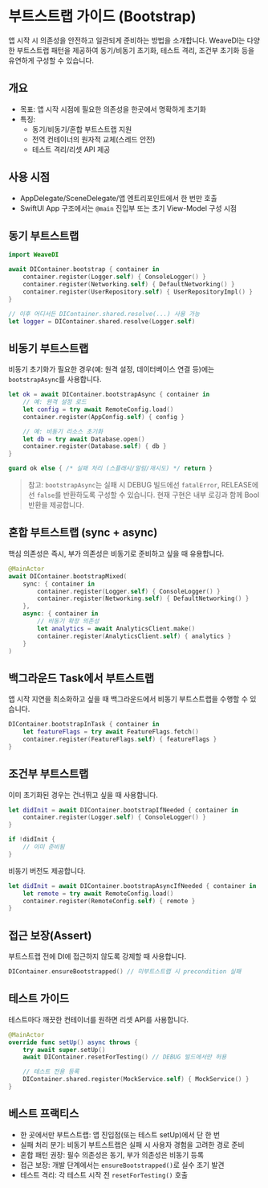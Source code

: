 # 부트스트랩 가이드 (Bootstrap)

앱 시작 시 의존성을 안전하고 일관되게 준비하는 방법을 소개합니다. WeaveDI는 다양한 부트스트랩 패턴을 제공하여 동기/비동기 초기화, 테스트 격리, 조건부 초기화 등을 유연하게 구성할 수 있습니다.

## 개요

- 목표: 앱 시작 시점에 필요한 의존성을 한곳에서 명확하게 초기화
- 특징:
  - 동기/비동기/혼합 부트스트랩 지원
  - 전역 컨테이너의 원자적 교체(스레드 안전)
  - 테스트 격리/리셋 API 제공

## 사용 시점

- AppDelegate/SceneDelegate/앱 엔트리포인트에서 한 번만 호출
- SwiftUI App 구조에서는 `@main` 진입부 또는 초기 View-Model 구성 시점

## 동기 부트스트랩

```swift
import WeaveDI

await DIContainer.bootstrap { container in
    container.register(Logger.self) { ConsoleLogger() }
    container.register(Networking.self) { DefaultNetworking() }
    container.register(UserRepository.self) { UserRepositoryImpl() }
}

// 이후 어디서든 DIContainer.shared.resolve(...) 사용 가능
let logger = DIContainer.shared.resolve(Logger.self)
```

## 비동기 부트스트랩

비동기 초기화가 필요한 경우(예: 원격 설정, 데이터베이스 연결 등)에는 `bootstrapAsync`를 사용합니다.

```swift
let ok = await DIContainer.bootstrapAsync { container in
    // 예: 원격 설정 로드
    let config = try await RemoteConfig.load()
    container.register(AppConfig.self) { config }

    // 예: 비동기 리소스 초기화
    let db = try await Database.open()
    container.register(Database.self) { db }
}

guard ok else { /* 실패 처리 (스플래시/알림/재시도) */ return }
```

> 참고: `bootstrapAsync`는 실패 시 DEBUG 빌드에선 `fatalError`, RELEASE에선 `false`를 반환하도록 구성할 수 있습니다. 현재 구현은 내부 로깅과 함께 Bool 반환을 제공합니다.

## 혼합 부트스트랩 (sync + async)

핵심 의존성은 즉시, 부가 의존성은 비동기로 준비하고 싶을 때 유용합니다.

```swift
@MainActor
await DIContainer.bootstrapMixed(
    sync: { container in
        container.register(Logger.self) { ConsoleLogger() }
        container.register(Networking.self) { DefaultNetworking() }
    },
    async: { container in
        // 비동기 확장 의존성
        let analytics = await AnalyticsClient.make()
        container.register(AnalyticsClient.self) { analytics }
    }
)
```

## 백그라운드 Task에서 부트스트랩

앱 시작 지연을 최소화하고 싶을 때 백그라운드에서 비동기 부트스트랩을 수행할 수 있습니다.

```swift
DIContainer.bootstrapInTask { container in
    let featureFlags = try await FeatureFlags.fetch()
    container.register(FeatureFlags.self) { featureFlags }
}
```

## 조건부 부트스트랩

이미 초기화된 경우는 건너뛰고 싶을 때 사용합니다.

```swift
let didInit = await DIContainer.bootstrapIfNeeded { container in
    container.register(Logger.self) { ConsoleLogger() }
}

if !didInit {
    // 이미 준비됨
}
```

비동기 버전도 제공합니다.

```swift
let didInit = await DIContainer.bootstrapAsyncIfNeeded { container in
    let remote = try await RemoteConfig.load()
    container.register(RemoteConfig.self) { remote }
}
```

## 접근 보장(Assert)

부트스트랩 전에 DI에 접근하지 않도록 강제할 때 사용합니다.

```swift
DIContainer.ensureBootstrapped() // 미부트스트랩 시 precondition 실패
```

## 테스트 가이드

테스트마다 깨끗한 컨테이너를 원하면 리셋 API를 사용합니다.

```swift
@MainActor
override func setUp() async throws {
    try await super.setUp()
    await DIContainer.resetForTesting() // DEBUG 빌드에서만 허용

    // 테스트 전용 등록
    DIContainer.shared.register(MockService.self) { MockService() }
}
```

## 베스트 프랙티스

- 한 곳에서만 부트스트랩: 앱 진입점(또는 테스트 setUp)에서 단 한 번
- 실패 처리 분기: 비동기 부트스트랩은 실패 시 사용자 경험을 고려한 경로 준비
- 혼합 패턴 권장: 필수 의존성은 동기, 부가 의존성은 비동기 등록
- 접근 보장: 개발 단계에서는 `ensureBootstrapped()`로 실수 조기 발견
- 테스트 격리: 각 테스트 시작 전 `resetForTesting()` 호출